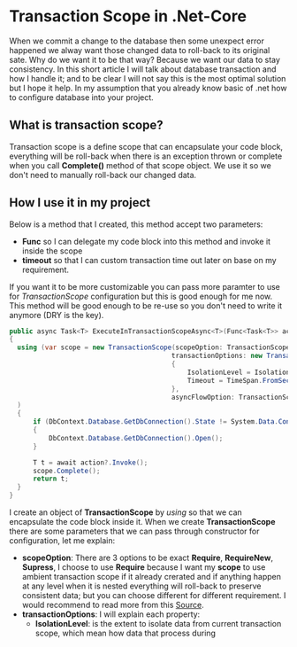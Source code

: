 # Transaction Scope in .Net-Core

When we commit a change to the database then some unexpect error happened we alway want those changed data to roll-back to its original sate. Why do we want it to be that way? Because we want our data to stay consistency. In this short article I will talk about database transaction and how I handle it; and to be clear I will not say this is the most optimal solution but I hope it help. In my assumption that you already know basic of .net how to configure database into your project.

## What is transaction scope?
Transaction scope is a define scope that can encapsulate your code block, everything will be roll-back when there is an exception thrown or complete when you call **Complete()** method of that scope object. We use it so we don't need to manually roll-back our changed data.

## How I use it in my project

Below is a method that I created, this method accept two parameters: 
- **Func** so I can delegate my code block into this method and invoke it inside the scope 
- **timeout** so that I can custom transaction time out later on base on my requirement. 

If you want it to be more customizable you can pass more paramter to use for *TransactionScope* configuration but this is good enough for me now. This method will be good enough to be re-use so you don't need to write it anymore (DRY is the key).

```C#
public async Task<T> ExecuteInTransactionScopeAsync<T>(Func<Task<T>> action, int timeout = 120)
{
  using (var scope = new TransactionScope(scopeOption: TransactionScopeOption.Required,
                                         transactionOptions: new TransactionOptions()
                                         {
                                             IsolationLevel = IsolationLevel.ReadCommitted,
                                             Timeout = TimeSpan.FromSeconds(timeout)
                                         },
                                         asyncFlowOption: TransactionScopeAsyncFlowOption.Enabled)
  )
  {
      if (DbContext.Database.GetDbConnection().State != System.Data.ConnectionState.Open)
      {
          DbContext.Database.GetDbConnection().Open();
      }

      T t = await action?.Invoke();
      scope.Complete();
      return t;
  }
}
```

I create an object of **TransactionScope** by *using* so that we can encapsulate the code block inside it. When we create **TransactionScope** there are some parameters that we can pass through constructor for configuration, let me explain:
- **scopeOption**: There are 3 options to be exact **Require**, **RequireNew**, **Supress**, I choose to use **Require** because I want my **scope** to use ambient transaction scope if it already crerated and if anything happen at any level when it is nested everything will roll-back to preserve consistent data; but you can choose different for different requirement. I would recommend to read more from this [Source](http://web.archive.org/web/20100829210742/http://www.pluralsight-training.net/community/blogs/jimjohn/archive/2005/06/18/11451.aspx).
- **transactionOptions**: I will explain each property:
  - **IsolationLevel**: is the extent to isolate data from current transaction scope, which mean how data that process during 
